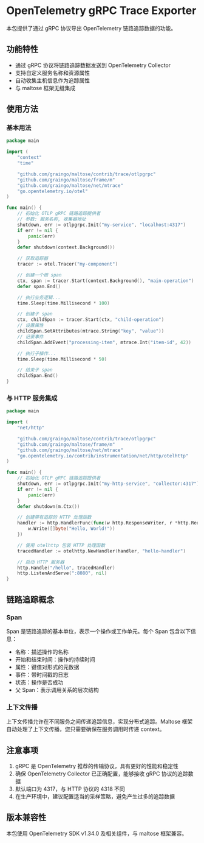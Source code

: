 # OpenTelemetry gRPC Trace Exporter

本包提供了通过 gRPC 协议导出 OpenTelemetry 链路追踪数据的功能。

## 功能特性

- 通过 gRPC 协议将链路追踪数据发送到 OpenTelemetry Collector
- 支持自定义服务名称和资源属性
- 自动收集主机信息作为追踪属性
- 与 maltose 框架无缝集成

## 使用方法

### 基本用法

```go
package main

import (
    "context"
    "time"

    "github.com/graingo/maltose/contrib/trace/otlpgrpc"
    "github.com/graingo/maltose/frame/m"
    "github.com/graingo/maltose/net/mtrace"
    "go.opentelemetry.io/otel"
)

func main() {
    // 初始化 OTLP gRPC 链路追踪提供者
    // 参数: 服务名称, 收集器地址
    shutdown, err := otlpgrpc.Init("my-service", "localhost:4317")
    if err != nil {
        panic(err)
    }
    defer shutdown(context.Background())

    // 获取追踪器
    tracer := otel.Tracer("my-component")

    // 创建一个根 span
    ctx, span := tracer.Start(context.Background(), "main-operation")
    defer span.End()

    // 执行业务逻辑...
    time.Sleep(time.Millisecond * 100)

    // 创建子 span
    ctx, childSpan := tracer.Start(ctx, "child-operation")
    // 设置属性
    childSpan.SetAttributes(mtrace.String("key", "value"))
    // 记录事件
    childSpan.AddEvent("processing-item", mtrace.Int("item-id", 42))

    // 执行子操作...
    time.Sleep(time.Millisecond * 50)

    // 结束子 span
    childSpan.End()
}
```

### 与 HTTP 服务集成

```go
package main

import (
    "net/http"

    "github.com/graingo/maltose/contrib/trace/otlpgrpc"
    "github.com/graingo/maltose/frame/m"
    "github.com/graingo/maltose/net/mtrace"
    "go.opentelemetry.io/contrib/instrumentation/net/http/otelhttp"
)

func main() {
    // 初始化 OTLP gRPC 链路追踪提供者
    shutdown, err := otlpgrpc.Init("my-http-service", "collector:4317")
    if err != nil {
        panic(err)
    }
    defer shutdown(m.Ctx())

    // 创建带有追踪的 HTTP 处理函数
    handler := http.HandlerFunc(func(w http.ResponseWriter, r *http.Request) {
        w.Write([]byte("Hello, World!"))
    })

    // 使用 otelhttp 包装 HTTP 处理函数
    tracedHandler := otelhttp.NewHandler(handler, "hello-handler")

    // 启动 HTTP 服务器
    http.Handle("/hello", tracedHandler)
    http.ListenAndServe(":8080", nil)
}
```

## 链路追踪概念

### Span

Span 是链路追踪的基本单位，表示一个操作或工作单元。每个 Span 包含以下信息：

- 名称：描述操作的名称
- 开始和结束时间：操作的持续时间
- 属性：键值对形式的元数据
- 事件：带时间戳的日志
- 状态：操作是否成功
- 父 Span：表示调用关系的层次结构

### 上下文传播

上下文传播允许在不同服务之间传递追踪信息，实现分布式追踪。Maltose 框架自动处理了上下文传播，您只需要确保在服务调用时传递 context。

## 注意事项

1. gRPC 是 OpenTelemetry 推荐的传输协议，具有更好的性能和稳定性
2. 确保 OpenTelemetry Collector 已正确配置，能够接收 gRPC 协议的追踪数据
3. 默认端口为 4317，与 HTTP 协议的 4318 不同
4. 在生产环境中，建议配置适当的采样策略，避免产生过多的追踪数据

## 版本兼容性

本包使用 OpenTelemetry SDK v1.34.0 及相关组件，与 maltose 框架兼容。
